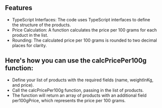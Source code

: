 ## Features
- TypeScript Interfaces: The code uses TypeScript interfaces to define the structure of the products.
- Price Calculation: A function calculates the price per 100 grams for each product in the list.
- Rounding: The calculated price per 100 grams is rounded to two decimal places for clarity.

## Here's how you can use the calcPricePer100g function:

- Define your list of products with the required fields (name, weightInKg, and price).
- Call the calcPricePer100g function, passing in the list of products.
- The function will return an array of products with an additional field per100gPrice, which represents the price per 100 grams.
